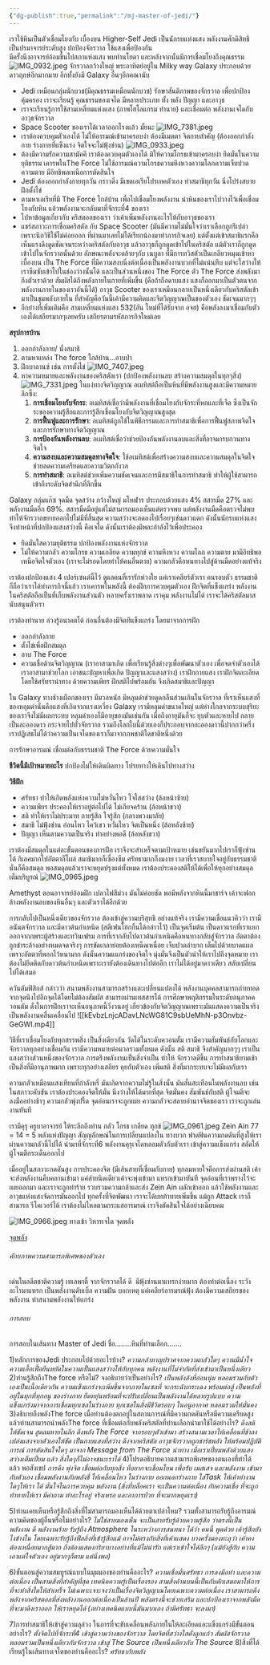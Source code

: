 ```yaml
---
{"dg-publish":true,"permalink":"/mj-master-of-jedi/"}
---
```




เราใช้หินเป็นตัวเชื่อมโยงกับ เบื้องบน Higher-Self 
Jedi เป็นนักรบแห่งแสง พลังงานศักดิสิทธิ เป็นปรมาจารย์ระดับสูง ปกป้องจักรวาล ใช้แสงเพื่อป้องกัน  
มีครั้งนึงอาจารย์อ้อมขึ้นไปสภาแห่งแสง พบท่านโยดา และหลังจากนั้นมีการเชื่อมโยงถึงคุณธรรม 
![IMG_0932.jpeg](/img/user/IMG_0932.jpeg)
จักรวาลกว้างใหญ่ พระอาทิตย์อยู่ใน Milky way Galaxy ประกอบด้วยดาวฤกษ์อีกมากมาย  อีกทั้งยังมี Galaxy อื่นๆอีกคณานับ 
- Jedi เหมือนกลุ่มนักบวช(มีคุณธรรมเหมือนนักบวช) รักษาสันติภาพของจักรวาล เพื่อปกป้องคุ้มครอง เราจะเรียนรู้ คุณธรรมของเจได มีหลายประเภท ทั้ง พลัง ปัญญา และอาวุธ 
- เราจะเรียนรู้การใช้สามเหลี่ยมแห่งแสง (ภาพโฮโลแกรม ทำนาย) และเชื่อมต่อ พลังงานเจไดกับอาวุธจักรวาล
- Space Scooter ของเราได้เวลาออกโรงแล้ว มั้ยนะ
![IMG_7381.jpeg](/img/user/IMG_7381.jpeg)
- เราต้องควบคุมตัวเองได้ ไม่ให้อารมณ์เข้ามาครอบงำ ต้องมีเมตตา จิตกายสำคัญ (ต้องออกกำลังกาย ร่างกายที่แข็งแรง จิตใจจะไม่ฟุ้งซ่าน) 
![IMG_0933.jpeg](/img/user/IMG_0933.jpeg)
- ต้องมีความรักความสามัคคี เราต้องควบคุมตัวเองได้ มิให้ความโกรธเข้ามาครอบงำ ยึดมั่นในความยุติธรรม เคารพในThe Force  ไม่ใช้อารมณ์ความโกรธความหึงหวงความโลภความเจ็บปวดความตาย มีอิทธิพลเหนือการตัดสินใจ 
- Jedi ต้องออกกำลังกายทุกวัน กราวดิ่ง มีเขตเอเรียโปรเทคตัวเอง ทำสมาธิทุกวัน นิ่งโปร่งสบาย  ฝึกตั้งไข่
- ตามหาเอเรียที่มี The Force ใกล้บ้าน เพื่อไปเชื่อมโยงพลังงาน นำหินของเราไปวางไว้เพื่อเชื่อมโยงกับหิน แล้วพลังงานจะกลับมาที่จักระที่4 ของเรา
- ไปหาข้อมูลเกี่ยวกับ คริสตอลของเรา ว่าเค้าเพิ่มพลังงานอะไรให้กับอาวุธของเรา
- แชร์สภาวะการเชื่อมคริสตัล กับ Space Scooter (มันมีความไม่มั่นใจว่าเราเลือกถูกรึเปล่า เพราะนึกวิธีใช้ไม่ค่อยออก ที่ผ่านมาเลยไม่ได้เรียกน้องมาทำภารกิจเลย)  แต่ตั้งแต่เข้าสมาธิแรกคือเห็นแรงดึงดูดชัดเจนระหว่างคริสตัลกับอาวุธ แล้วอาวุธก็ถูกดูดเข้าไปในคริสตัล แม้ตัวเราก็ถูกดูดเข้าไปในจักรวาลนั้นด้วย ลักษณะพลังจะคล้ายๆกับ เนบูลา ที่มีการทวิสตัวเป็นเกลียวหมุนเข้าหาเบื้องบน เป็น The Force ที่มีความสงบนิ่งต่อเนื่องเป็นพลังงานบวกที่ไม่แน่นทึบ แต่จะใสว่างให้เราซึมซับเข้าไปในช่องว่างนั้นได้ และเป็นส่วนหนึ่งของ The Force ตัว The Force ส่งพลังมาถึงตัวเราด้วย สัมผัสได้ถึงพลังภายในกายที่เพิ่มขึ้น (คือถ้าถือดาบแสง แสงก็ออกมาเป็นตัวตนจากพลังงานภายในของเราอันนี้ได้)  อาวุธ Scooter ของเราเหมือนกลายเป็นหนึ่งเดียวกับคริสตัลเข้ามาเป็นขุมพลังภายใน ที่สำคัญคือวันนี้เค้ามีความคิดและจิตวิญญาณเป็นของตัวเอง ชัดเจนมากๆๆ  
- อีกย่างที่เพิ่มเติมคือ สามเหลี่ยมแห่งแสง 532(อัน ใหม่ที่ได้รับจาก อจฮ) คือพลังลงมาเชื่อมกับตัวเองได้เสถียรมากๆเลยครับ เสถียรตามรหัสภารกิจใหม่เลย

**สรุปการบ้าน**
1. ออกกำลังกาย/ นั่งสมาธิ
2. ตามหาแหล่ง The force ใกล้บ้าน...อาบป่า
3. ฝึกบาลานซ์ เช่น การตั้งไข่
		![IMG_7407.jpeg](/img/user/IMG_7407.jpeg)
4. หาความหมายและพลังงานของคริสตัลเรา (ปกป้องพลังงานลบ สร้างความสมดุลในทุกๆสิ่ง)
		![IMG_7331.jpeg](/img/user/IMG_7331.jpeg)
		ในแง่ทางจิตวิญญาณ อเมทิสต์ถือเป็นหินที่มีพลังงานสูงและมีความหมายลึกซึ้ง:
	1. **การเชื่อมโยงกับจักระ**: อเมทิสต์เชื่อว่ามีพลังงานที่เชื่อมโยงกับจักระที่หกและที่เจ็ด ซึ่งเป็นจักระของความรู้สึกและการรู้สึกเชื่อมโยงกับจิตวิญญาณสูงสุด
	2. **การฟื้นฟูและการรักษา**: อเมทิสต์ถูกใช้ในพิธีกรรมและการทำสมาธิเพื่อการฟื้นฟูสภาพจิตใจและการรักษาทางจิตวิญญาณ
	3. **การป้องกันพลังงานลบ**: อเมทิสต์เชื่อว่าช่วยป้องกันพลังงานลบและสิ่งที่อาจมารบกวนทางจิตใจ
	4. **ความสงบและความสมดุลทางจิตใจ**: ใช้อเมทิสต์เพื่อสร้างความสงบและความสมดุลในจิตใจ ช่วยลดความเครียดและความวิตกกังวล
	5. **การทำสมาธิ**: อเมทิสต์ช่วยเพิ่มความชัดเจนและการมีสมาธิในการทำสมาธิ ทำให้ผู้ใช้สามารถเข้าถึงระดับจิตสำนึกที่ลึกขึ้น

Galaxy กลุ่มแก๊ซ จุดมืด จุดสว่าง กว้างใหญ่ มโหฬาร ประกอบด้วยแสง 4% สสารมืด 27% และพลังงานมืดอีก 69%.  สสารมืดมีอยู่แต่ไม่สามารถมองเห็นแต่ตรวจพบ  แต่พลังงานมืดคือตรวจไม่พบทำให้จักรวาลขยายออกไปไม่มีที่สิ้นสุด  ความสว่างจะลดลงไปเรื่อยๆเช่นดาวแตก ดังนั้นนักรบแห่งแสงจึงทำหน้าที่ปกป้องแสงสว่างนี้ คือเจได  ดังนั้นเราต้องมีพละกำลังไว้เพื่อประคอง

- ยึดมั่นใสความยุติธรรม ปกป้องพลังงานแห่งจักรวาล
- ไม่ให้ความกลัว ความโกรธ ความเกลียด ความทุกข์ ความหึงหวง ความโลภ ความตาย มามีอิทธิพลเหนือจิตใจตัวเอง (เราจะไม่รอดโดยทำให้คนอื่นตาย)  ความกลัวคือหนทางไปสู่ด้านมืดอย่างแท้จริง

เราต้องปกป้องแสง 4 เปอร์เซนต์นี้ไว้ ดูแลคนที่เรารักห่วงใย แค่เราเคลียร์ตัวเรา คนรอบตัว ธรรมชาติ ก็ถือว่าเราได้ทำภารกิจนี้แล้ว เราเคารพในพลังนี้ ต้องฝึกการควบคุมตัวเอง ฝึกจิตที่แข็งแกร่ง พลังงานในคริสตัลถือเป็นที่เก็บพลังงานส่วนตัว หลายครั้งเราพลาด เราคุม พลังงานไม่ได้ เราจะได้คริสตัลมาสนับสนุนตัวเรา

เราต้องทำนาย ล่วงรู้อนาคตได้ ก่อนอื่นต้องมีจิตทีแข็งแกร่ง โดยมาจากการฝึก
- ออกกำลังกาย
- ตั้งไข่เพื่อฝึกสมดุล
- อาบ The Force
- ความเชื่อด้านจิตวิญญาณ (เราอาสามาเกิด เพื่อเรียนรู้สิ่งต่างๆเพื่อพัฒนาตัวเอง เพื่อจดจำตัวเองได้ เราอาสามาช่วยโลก เอาชนะปํญหาเพื่อเกิด ปัญญาและแสงสว่าง) เราฝึกกายแสง เราฝึกจิตละเอียด โดยใช้ศรัทรานำทาง ด้วยความเพียร ฝึกสติไปพร้อมกัน จึงเกิดสมาธิและปัญญา

ใน Galaxy ทางช้างเผือกของเรา มีมวลหนัก มีหลุมดำช่วยดูดกลืนส่วนเกินในจักรวาล ที่เราเห็นแสงที่ของหลุมดำนั่นคือแสงที่เกิดจากแรงเหวี่ยง Galaxy เรามีหลุมดำขนาดใหญ่ แต่ห่างใกลจากระบบสุริยะของเราจึงไม่มีผลกระทบ  หลุมดำเองก็มีอายุของมันเช่นกัน เมื่อถึงอายุมันก็จะ ยุบตัวและหายไป กลายเป็นละอองดาว กระจายไปทั่วจักรวาล รวมถึงโลกใบนี้ด้วยเองก็ประกอบจากละอองดาวนี้ปากกว่าครึ่ง เราปฏิเสธไม่ได้ว่าความเป็นเจไดของเราก็มาจากภพชาติใดชาติหนึ่งด้วย 

การรักษาอารมณ์ เชื่อมต่อกับธรรมชาติ The Force ด้วยความมั่นใจ 

**ชีวิตนี้มีเป้าหมายอะไร** ปกป้องไม่ให้เดินผิดทาง โปรยทางให้เดินไปทางสว่าง

**วิธีฝึก**
- ศรัทธา ทำให้เกิดพลังแห่งความไม่หวั่นไหว ใจใสสว่าง (ล้อหน้าซ้าย)
- ความเพียร ประคองให้เราอยู่ต่อไปได้ ไม่เกียจคร้าน (ล้อหน้าขวา)
- สติ ทำให้เราไม่ประมาท กายรู้สึก ใจรู้สึก  (กลางพวงมาลัย)
- สมาธิ ไม่ฟุ้งซ่าน อ่อนไหว ไคว้เขว หวั่นไหว จิตเป็นหนึ่ง  (ล้อหลังซ้าย)
- ปัญญา เห็นตามความเป็นจริง ทำอย่างพอดี (ล้อหลังขวา)

เราต้องมีสมดุลในแต่ละขั้นตอนของการฝึก เราจึงจะสำเหร็จตามเป้าหมาย
เช่นขยันมากไปเราก็ฟุ้งซ่านได้ กิเลศมากไปอัตตาก็โผล่ สมาธิมากก็เซื่องซึม ศรัทธามากก็งมงาย เวลาที่เราสบายใจอยู่กับธรรมชาติ นั่นก็คือสมดุล พอสมดุลแล้วเราจะหยุดปรุงแต่ทั้งหมด
เราต้องประคองสติให้ได้เพื่อให้ทุกอย่างสมดุล เต็มบริบูรณ์
![IMG_0965.jpeg](/img/user/IMG_0965.jpeg)

Amethyst ตอนอาจารย์อ้อมฝึก เปลวไฟสีม่วง มันไม่ค่อยชัด พอมีพลังจากหินนี้มาชาร์จ เค้าจะฟอกล้างพลังงานลบของหินอื่นๆ และตัวเราได้อีกด้วย

การกลับไปเป็นหนึ่งเดียวของจักรวาล ต้องเข้าสู่ความบริสุทธิ อย่างแท้จริง เรามีความเชื่อแนวคิวว่า เรามีอนันตจักรวาล และมีดาวต้นกำเหนิด (สตีเฟนโฮกกิ้นได้กล่าวไว้) เป็นจุดเริ่มต้น เป็นดาวแรกที่เราแยกออกจากกพระผู้สร้างและทวินเฟรม  การที่เรากลับไปดาวต้นกำเหนิดคือหนทางกลับสู่จักรวาล  อัตตาต้องถูกชำระล้างอย่างหมดจดจริงๆ การขัดเกลาย่อยต้องเหน็ดเหนื่อย เจ็บปวดลำบาก เต็มไปด้วยบาดแผล เพราะอัตตาที่พอกไว้หนามาก  ดังนั้นความแแกร่งของจิตใจ มุ่งมั่นจึงเป็นตัวนำให้เราไปถึงจุดหมาย  เราต้องไม่ยึดติดกับดาวต้นกำเหนิดเพราะเรายังต้องเดินทางไปต่ออีก  เราไม่ได้อยู่มาดาวเดียว สลับเปลี่ยนไปได้เสมอ

ควันตัมฟิสิกส์ กล่าวว่า สนามพลังงานสามารถสร้างและเปลี่ยนแปลงได้ พลังงานบุคคลสามารถถ่ายทอดจากจุดนึงไปอีกจุดได้โดยไม่ต้องสัมผัส สามารถผ่านเทสสารได้  การศึกษาพฤติกรรมในระดับอนุภาคควอนตัม ดั่งในการฝึกเราจะเห็นอนุภาคนี้วิ่งวนอยู่ เกี่ยวข้องกับจิตวิญญาณเพราะมันแสดงความเป็นจริง เป็นพลังงานคลื่นเคลื่อนไป 
![[kEvbzLnjcADavLNcWG81C9sbUeMhN-p3Onvbz-GeGWI.mp4]]

วิธีที่เราเชื่อมโยงกับทุกสรรพสิ่ง เป็นสิ่งเดียวกัน วัดได้ในระดับควอนตั้ม เรามีความสัมพันธ์กับโลกและจักรวาลทุกอย่างเชื่อมกัน เรามีความหมายต่อมวลรวมทั้งหมด ดังนั้น สติ สมาธิ จึงสำคัญมากๆๆ เราเป็นแสงสว่างส่วนหนึ่งของจักรวาล การตรึงพลังงานเป็นสิ่งจำเป็น ทำให้ จักรวาลดีขึ้น การทำสมาธิยามเช้าเป็นสิ่งที่มีอานุภาพมาก เพราะทุกอย่างเสถียร คุยกับตัวเอง เพิ่มสติ สิ่งที่มากระทบจะไม่มีผลกับเรา 

ความกลัวเหมือนแสงเทียนที่กำลังหรี่  มันเกิดจากความไม่รู้ในสิ่งนั้น มันสั่นสะเทือนในพลังงานลบ เช่นในสภาวะคับขัน เราต้องประคองจิตให้มั่น นิ่งว่างให้ได้มากที่สุด จิตมั่นคง สัมพันธ์กับสติ  ผู้โจมตีจะลงมืออย่างช้าๆ ความกลัวพุ่งปรี้ด จุดอ่อนเราจะถูกเผย ความกลัวจะสลายอำนาจจิตของเรา เราจะถูกเล่นงานทันที 

เรามีคุรุ ครูบาอาจารย์ ให้ระลึกถึงท่าน  กลัว โกรธ​ เกลียด ทุกข์
![IMG_0961.jpeg](/img/user/IMG_0961.jpeg)
Zein Ain 77 = 14 = 5  พลังแห่งปัญญา สัญญลักษณ์ในการเปลี่ยนแปลงใน ทางบวก ฟาดฟันความกดดันที่สูงให้เราผ่านความกลัวนี้ไปได้ นำมาที่จักระที่6  พลังงานคุรุเจไดหลอมตัวกับตัวเรา เข้าสู่ความแข็งแกร่ง สลัดให้ผู้โจมตีกระเด็นออกไป

เมื่ออยู่ในสภาวะกดดันสูง การประคองจิต (มีเส้นสายที่เชื่อมกับกาย) ทุกลมหายใจคือการส่งผ่านสติ  เค้าจะส่งพลังงานคืบคลานเข้ามา แค่ส่ายนิดเดียวเค้าจะพุ่งเข้ามา แทรกเข้ามาทันที จุดอ่อนที่เราพรางไว้จะเผยออกมา และเราจะถูกทำร้าย   รวบรวมความกล้าและส่ง Zein Ain ผลักเข้าออก แล้วใช้พลังงานและอาวุธแห่งแสงจัดการมันออกไป  ทุกครั้งที่จิตพัฒนา เราจะได้บทท้าทายเพิ่มขึ้น  แม้ถูก Attack เราก็สามารถ รีโคเวอร์ได้ เราต้องไม่ไหลตามกระแสอารมรณ์ เราจึงตัดสินใจได้อย่างเฉียบคม 

![IMG_0966.jpeg](/img/user/IMG_0966.jpeg)
ทางเข้า วิหารเจได จุดพลัง

[จุดพลัง](https://youtu.be/tOBOYM4TcYA?si=MTNyZpgpEzPBw0gL) 

###### ศักยภาพความสามารถพิเศษของตัวเอง

เด่นในอดีตชาติความรู้ เทเลพาตี้ จากจักรวาลได้ ดี  มีฟุ้งซ่านมาแทรกง่ายมาก ต้องทำต่อเนื่อง ระวังอะไรมาแทรก เป็นพลังงานดับเบิ้ล ความฝัน บอกเหตุ แค่เคลียร์อารมรณ์ฟุ้ง ต้องมีความเสถียรของพลังงาน ทำสนามพลังงานให้แกร่ง

###### การสอบ
การสอบในเส้นทาง Master of Jedi 
ชื่อ........หินที่ท่านเลือก.......

1)หลักการของJedi ประกอบไปด้วยอะไรบ้าง?
*ความกล้าหาญปราศจากความกลัวใดๆ  ความมีน้ำใจความเอื้อเฟื้อยืนหยัดในความเป็นแสงสว่างให้กับทุกคน พลังงานที่ไม่จำกัดที่ส่งเข้ามาเป็นหนึ่งเดียว* 
2)ท่านรู้สึกถึงThe force หรือไม่? จงอธิบายว่าเป็นอย่างไร?
*เป็นพลังลังที่อ่อนนุ่ม หลอมรวมกับตัวเองเป็นเนื้อเดียวกัน ความแข็งแกร่งจะเพิ่มขึ้นจากภายในเซลที่ จะกระฉับกระเฉง พร้อมต่อสู้ เป็นพลังที่อยู่ในทุกที่ทุกอนู ของร่างกาย ยืดหยุ่นพร้อมที่จะปรับเปลี่ยนเป็นพลังงานได้หลายรูปแบบ  ความแข็งแกร่งมาจากการเชื่อมทุกเซลในร่างกาย ทุกเซลในสิ่งมีชีวิตรอบๆ ในอนูอากาศ หลอมรวมให้มั่นคง*
3)อธิบายถึงพลังThe force  เมื่อท่านต้องตกอยู่ในสถานการณ์ที่มีความกดดันหรือมีความเครียดสูง แล้วท่านสามารถนำพลังThe force ที่เชื่อมต่อกับพลังคริสตัลที่ท่านเลือกนำมาใช้ได้อย่างไร?
*ดึงสติให้ชัดเจน สูดลมหายในลึก ดึงพลัง The Force จากรอบๆตัวเข้ามา สร้างสนามเวลาให้เคลื่อนที่ช้าลง เปล่งแสงจากตัวเองให้ชัด เป็นกายแสงที่สว่าง ดึงจากคริสตัล อาวุธจักรวาลถูกชาร์ชพลัง ให้พร้อมปฏิบัติการณ์  การตัดสินใจใดๆ มาจาก Message from The Force นำทาง เมื่อเราเปี่ยมพลังด้วยแสงสว่างเต็มเปี่ยม แล้ว สิ่งใดๆก็ไม่อาจชนะเราได้*
4)โปรดอธิบายความสามารถพิเศษของตนเองที่ทำได้แล้ว พอสังเขป
*การดึง พุ่งจิต เชื่อมต่อกับทุกสิ่ง ที่อยากจะเชื่อมโยน เพื่อรับ เมสเสจ และพลังงาน เข้ามา กับตัวเอง  เชื่อมพลังงานกับพลังชี่ ให้เคลื่อนไหว ในร่างกาย ออกนอกร่างกาย ใส่Task ให้เค้าทำงานใดๆให้เรา ได้ มั่นใจในการควบคุม พลังงาน  (สิ่งที่บล็อคเรา จะเป็นความต่อเนื่อง กับความเชื่อ ที่จะถูกท้าทายให้เรา  มีคำถาม ทำอะไรอยู่ จริงเหรอ และอาการป่วย ที่จะมากหยุดเรา)*

5)ท่านเคยเห็นหรือรู้สึกถึงสิ่งที่ไม่สามารถมองเห็นได้ด้วยตาเปล่าไหม? รวมทั้งสามารถรับรู้ถึงอารมณ์ความคิดของผู้อื่นหรือไม่อย่างไร?
*ไม่ใช่สายมองเห็น จะเป็นสายรับรู้ด้วยความรู้สึก ว่าตรงนี้เป็น พลังงาน ดี พลังงานร้าย  รับรู้ถึง Atmosphere ในระหว่างการสนทนา ได้ว่า คนนี้ พูดด้วย เค้ารู้สึกยังไงข้างใน โดยเฉพาะรับรู้ถึงฟีลลิ่งที่เข้ารู้สึกแม้ อาจไม่ตรงกับสิ่งที่เค้าแสดง บางครั้งมองทะลุว่า เค้าคงต้องเหนื่อยมากสู้มาก ถึงต้องแสดงกริยาบางอย่างที่แม้ไม่น่ารัก แต่เราเข้าใจได้ลึกๆ (แม้ยังสู้กับ ความเอาแต่ใจตัวเอง อยู่มากๆก็ตาม แต่นิ่งพอ)*

6)ขั้นตอนสู่ความสมบูรณ์แบบในมุมมองของท่านคืออะไร?
*ความเชื่อมั่นศรัทธา  การลงมือทำ  และความต่อเนื่อง  เป็นสามสิ่งที่สำคัญที่สุด   เทคนิคความรู้เป็นเรื่องรอง  สามสิ่งด้านบนนี้เป็นกับดักเสมอมาให้การที่จะทำสิ่งใดให้สำเหร็จ ไม่เฉพาะเจาะจงว่าเป็นเรื่องจิตวิญญาณโดยเฉพาะความต่อเนื่อง เราสามารถดึง พลังจากคริสตอลที่ส่งพลังงานออกต่อเนื่องเป็นล้านปี พลังตรงนี้จะช่วยเสริม และปกป้องเราจากพลังมืดที่จะมาดึงเราออก ให้เราหยุดได้    (อย่างเทคนิคแบบนี้มันมากเอง ถ้ามีศรัทธา จะลงมา)*

7)การทำสมาธิให้เข้าสู่ความลุล่วง ในการที่จะขับเคลื่อนพลังภายในให้ละเอียดและแข็งแกร่งมีขั้นตอนอย่างไร?
*ตั้งจิตไปที่จักระที่4 เข้าสู่ความว่างของจักรวาล โดยจิตที่สว่างใสดั่งลูกแก้ว สัมผัสจักรวาล หลอมรวมเป็นหนึ่งเดียวกับจักรวาล  เข้าสู่ The Source เป็นหนึ่งเดียวกับ The Source*
8)สิ่งที่ได้เรียนรู้ในเส้นทางเจไดของท่านคืออะไร?
*ศรัทธากับพลัง*

